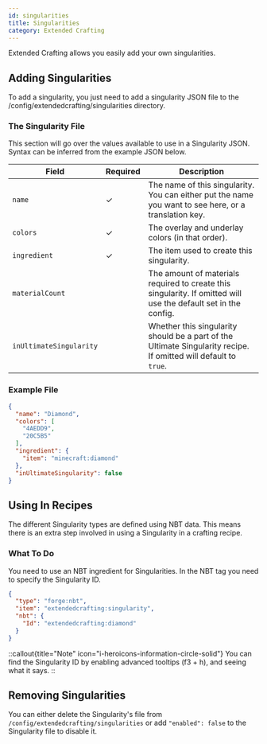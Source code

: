 ```yaml
---
id: singularities
title: Singularities
category: Extended Crafting
---
```


Extended Crafting allows you easily add your own singularities.

## Adding Singularities

To add a singularity, you just need to add a singularity JSON file to the /config/extendedcrafting/singularities directory.

### The Singularity File

This section will go over the values available to use in a Singularity JSON. Syntax can be inferred from the example JSON below.

| Field                   | Required | Description                                                                                                      |
|-------------------------|----------|------------------------------------------------------------------------------------------------------------------|
| `name`                  | ✓        | The name of this singularity. You can either put the name you want to see here, or a translation key.            |
| `colors`                | ✓        | The overlay and underlay colors (in that order).                                                                 |
| `ingredient`            | ✓        | The item used to create this singularity.                                                                        |
| `materialCount`         |          | The amount of materials required to create this singularity. If omitted will use the default set in the config.  |
| `inUltimateSingularity` |          | Whether this singularity should be a part of the Ultimate Singularity recipe. If omitted will default to `true`. |

### Example File

```json
{
  "name": "Diamond",
  "colors": [
    "4AEDD9",
    "20C5B5"
  ],
  "ingredient": {
    "item": "minecraft:diamond"
  },
  "inUltimateSingularity": false
}
```

## Using In Recipes

The different Singularity types are defined using NBT data. This means there is an extra step involved in using a Singularity in a crafting recipe.

### What To Do

You need to use an NBT ingredient for Singularities. In the NBT tag you need to specify the Singularity ID.

```json
{
  "type": "forge:nbt",
  "item": "extendedcrafting:singularity",
  "nbt": {
    "Id": "extendedcrafting:diamond"
  }
}
```

::callout{title="Note" icon="i-heroicons-information-circle-solid"}
You can find the Singularity ID by enabling advanced tooltips (f3 + h), and seeing what it says.
::

## Removing Singularities

You can either delete the Singularity's file from `/config/extendedcrafting/singularities` or add `"enabled": false` to the Singularity file to disable it.
